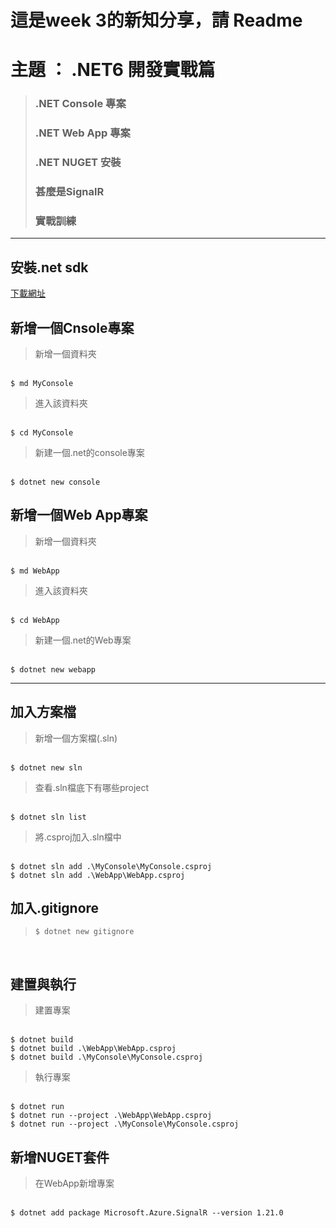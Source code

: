 # 這是week 3的新知分享，請 Readme

# 主題 ： .NET6 開發實戰篇
> ### .NET Console 專案
> ### .NET Web App 專案
> ### .NET NUGET 安裝
> ### 甚麼是SignalR
> ### 實戰訓練

<hr>

## 安裝.net sdk
[下載網址](https://dotnet.microsoft.com/en-us/download/dotnet/6.0)


## 新增一個Cnsole專案
> 新增一個資料夾
<br/>
<code>$ md MyConsole</code> 
<br/>

> 進入該資料夾
<br/>
<code>$ cd MyConsole </code> 
<br/>

> 新建一個.net的console專案
<br/>
<code>$ dotnet new console</code> 
<br/>

## 新增一個Web App專案

> 新增一個資料夾
<br/>
<code>$ md WebApp</code>
<br/>

> 進入該資料夾
<br/>
<code>$ cd WebApp </code> 
<br/>

> 新建一個.net的Web專案
<br/>
<code>$ dotnet new webapp</code> 
<br/>

<hr>

## 加入方案檔

> 新增一個方案檔(.sln)
<br/>
<code>$ dotnet new sln </code> 
<br/>

> 查看.sln檔底下有哪些project
<br/>
<code>$ dotnet sln list </code> 
<br/>

> 將.csproj加入.sln檔中
<br/>
<code>$ dotnet sln add .\MyConsole\MyConsole.csproj  </code> 
<br/>
<code>$ dotnet sln add .\WebApp\WebApp.csproj  </code> 
<br/>

## 加入.gitignore
> <code>$ dotnet new gitignore </code> 
<br/>

## 建置與執行

> 建置專案
<br/>
<code>$ dotnet build </code> 
<br/>
<code>$ dotnet build .\WebApp\WebApp.csproj </code>
<br/>
<code>$ dotnet build .\MyConsole\MyConsole.csproj </code>
<br/>

> 執行專案
<br/>
<code>$ dotnet run </code> 
<br/>
<code>$ dotnet run --project .\WebApp\WebApp.csproj </code>
<br/>
<code>$ dotnet run --project .\MyConsole\MyConsole.csproj </code>
<br/>



## 新增NUGET套件
> 在WebApp新增專案
<br/>
<code>$ dotnet add package Microsoft.Azure.SignalR --version 1.21.0 </code> 



